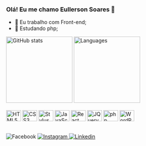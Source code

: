 ### Olá! Eu me chamo Eullerson Soares 👋

- 🔭 Eu trabalho com Front-end;
- 🌱 Estudando php;

<div>
   <img height="180" src="https://github-readme-stats.vercel.app/api?username=eullersonsoares&theme=github_dark&show_icons=true" alt="GitHub stats">
   <img height="180" src="https://github-readme-stats.vercel.app/api/top-langs/?username=eullersonsoares&layout=compact&theme=github_dark" alt="Languages">
</div>

<div style="display:inline_block;">
  <br>
  <img src="https://cdn.jsdelivr.net/gh/devicons/devicon/icons/html5/html5-plain.svg" alt="HTML5" height="30" width="40">
  <img src="https://cdn.jsdelivr.net/gh/devicons/devicon/icons/css3/css3-original.svg" alt="CSS3" height="30" width="40">
  <img src="https://cdn.jsdelivr.net/gh/devicons/devicon/icons/stylus/stylus-original.svg" alt="Stylus" height="30" width="40">
  <img src="https://cdn.jsdelivr.net/gh/devicons/devicon/icons/javascript/javascript-original.svg" alt="JavaScript" height="30" width="40">
  <img src="https://cdn.jsdelivr.net/gh/devicons/devicon/icons/react/react-original.svg" alt="React JS" height="30" width="40">
  <img src="https://cdn.jsdelivr.net/gh/devicons/devicon/icons/jquery/jquery-original.svg" alt="JQuery" height="30" width="40">
  <img src="https://cdn.jsdelivr.net/gh/devicons/devicon/icons/php/php-original.svg" alt="php" height="30" width="40">
  <img src="https://cdn.jsdelivr.net/gh/devicons/devicon/icons/wordpress/wordpress-original.svg" alt="WordPress" height="30" width="40">
</div>

##

<div style="display:inline_block;>
  <a href="https://www.facebook.com/Eullerson-Leal-Sites-103070418526100" target="_blank">
    <img src="https://img.shields.io/badge/Facebook-1877F2?style=for-the-badge&logo=facebook&logoColor=white" alt="Facebook">
  </a>
  <a href="https://www.instagram.com/eullersonsoares/" target="_blank">
    <img src="https://img.shields.io/badge/Instagram-E4405F?style=for-the-badge&logo=instagram&logoColor=white" alt="Instagram">
  </a>
  <a href="https://www.linkedin.com/in/eullersonleal/" target="_blank">
    <img src="https://img.shields.io/badge/LinkedIn-0077B5?style=for-the-badge&logo=linkedin&logoColor=white" alt="Linkedin">
  </a>
</div>
